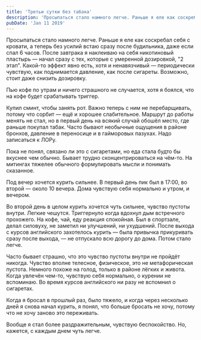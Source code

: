 ```yaml
---
title: 'Третьи сутки без табака'
description: 'Просыпаться стало намного легче. Раньше я еле как соскребал себя с кровати, а теперь без усилий встаю сразу после будильника, даже если спал 6 часов.'
pubDate: 'Jan 11 2019'
---
```


Просыпаться стало намного легче. Раньше я еле как соскребал себя с кровати, а теперь без усилий встаю сразу после будильника, даже если спал 6 часов. После завтрака я наклеиваю на себя никотиновый пластырь — начал сразу с тех, которые с умеренной дозировкой, "2 этап". Какой-то эффект явно есть, хотя и ненавязчивый — периодически чувствую, как поднимается давление, как после сигареты. Возможно, стоит даже снизить дозировку.

Пью кофе по утрам и ничего страшного не случается, хотя я боялся, что на кофе будет срабатывать триггер.

Купил сминт, чтобы занять рот. Важно теперь с ним не перебарщивать, потому что сорбит — ещё и хорошее слабительное. Маршрут до работы менять не стал, но в первый день на всякий случай обошёл место, где раньше покупал табак. Часто бывают необычные ощущения в районе бронхов, давление в переносице и в гайморовых пазухах. Надо записаться к ЛОРу.

Пока не понял, связано ли это с сигаретами, но еда стала будто бы вкуснее чем обычно. Бывает трудно сконцентрироваться на чём-то. На митингах тяжелее обычного формулировать мысли и понимать сказанное.

Под вечер хочется курить сильнее. В первый день пик был в 17:00, во второй — около 10 вечера. Дома чувствую себя нормально и утром, и вечером.

Во второй день в целом курить хочется чуть сильнее, чувство пустоты внутри. Легкие чешутся. Триггернуло когда вдохнул дым встречного прохожего. На кофе, чай, еду реакция спокойная. Был в спортзале, делал силовуху, не заметил ни улучшений, ни ухудшений. После выхода с курсов английского захотелось курить — была привычка прикуривать сразу после выхода, — не отпускало всю дорогу до дома. Потом стало легче.

Часто бывает страшно, что это чувство пустоты внутри не пройдёт никогда. Чувство вполне телесное, физическое, это не метафорическая пустота. Немного похоже на голод, только в районе лёгких и живота. Когда увлечён чем-то, чувствую себя нормально, о курении не вспоминаю. Во время курсов английского ни разу не вспомнил о сигаретах.

Когда я бросал в прошлый раз, было тяжело, и когда через несколько дней я снова начал курить, я понял, что больше бросать не хочу, потому что не хочу заново это переживать.

Вообще я стал более раздражительным, чувствую беспокойство. Но, кажется, с каждым днем чуть легче.
